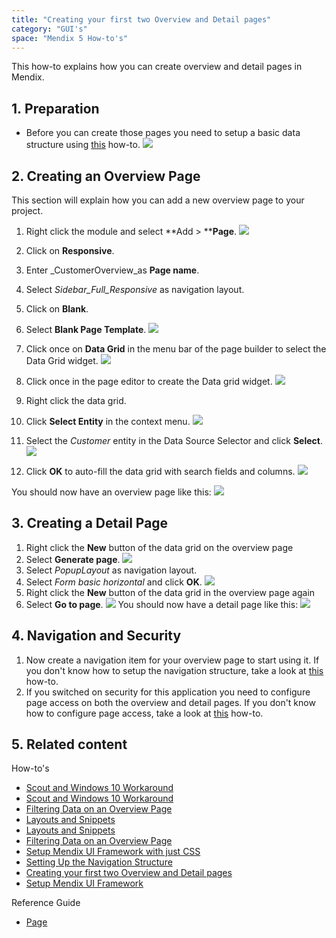 ```yaml
---
title: "Creating your first two Overview and Detail pages"
category: "GUI's"
space: "Mendix 5 How-to's"
---
```


This how-to explains how you can create overview and detail pages in Mendix. 

## 1. Preparation

*   Before you can create those pages you need to setup a basic data structure using [this](/howto50/creating-a-basic-data-layer) how-to.
    ![](attachments/2949123/16842770.png)

## 2\. Creating an Overview Page

This section will explain how you can add a new overview page to your project.

1.  Right click the module and select **Add > ****Page**.
    ![](attachments/2949141/16842773.png)

2.  Click on **Responsive**.
3.  Enter _CustomerOverview_as **Page name**.
4.  Select _Sidebar_Full_Responsive_ as navigation layout.
5.  Click on **Blank**.
6.  Select **Blank Page Template**.
    ![](attachments/2949141/16842774.png)
7.  Click once on **Data Grid** in the menu bar of the page builder to select the Data Grid widget.
    ![](attachments/2949141/16842776.png)
8.  Click once in the page editor to create the Data grid widget.
    ![](attachments/2949141/16842777.png)
9.  Right click the data grid.
10.  Click **Select Entity** in the context menu.
    ![](attachments/2949141/16842779.png)
11.  Select the _Customer_ entity in the Data Source Selector and click **Select**.
    ![](attachments/2949141/3080479.png)
12.  Click **OK** to auto-fill the data grid with search fields and columns.
    ![](attachments/2949141/3080477.png)

You should now have an overview page like this:
![](attachments/2949141/16842781.png)

## 3\. Creating a Detail Page

1.  Right click the **New** button of the data grid on the overview page
2.  Select **Generate page**.
    ![](attachments/2949141/16842782.png)
3.  Select _PopupLayout_ as navigation layout.
4.  Select _Form basic horizontal_ and click **OK**.
    ![](attachments/2949141/16842784.png) 
5.  Right click the **New** button of the data grid in the overview page again
6.  Select **Go to page**.
    ![](attachments/2949141/16842785.png)
    You should now have a detail page like this:
    ![](attachments/2949141/16842786.png)

## 4\. Navigation and Security

1.  Now create a navigation item for your overview page to start using it. If you don't know how to setup the navigation structure, take a look at [this](/howto50/setting-up-the-navigation-structure) how-to.
2.  If you switched on security for this application you need to configure page access on both the overview and detail pages. If you don't know how to configure page access, take a look at [this](/howto50/creating-a-secure-app) how-to.

## 5\. Related content

How-to's

*   [Scout and Windows 10 Workaround](/howto50/scout-and-windows-10-workaround)
*   [Scout and Windows 10 Workaround](/howto6/scout-and-windows-10-workaround)
*   [Filtering Data on an Overview Page](/howto50/filtering-data-on-an-overview-page)
*   [Layouts and Snippets](/howto50/layouts-and-snippets)
*   [Layouts and Snippets](/howto6/layouts-and-snippets)
*   [Filtering Data on an Overview Page](/howto6/filtering-data-on-an-overview-page)
*   [Setup Mendix UI Framework with just CSS](/howto50/setup-mendix-ui-framework-with-just-css)
*   [Setting Up the Navigation Structure](/howto50/setting-up-the-navigation-structure)
*   [Creating your first two Overview and Detail pages](/howto50/creating-your-first-two-overview-and-detail-pages)
*   [Setup Mendix UI Framework](/howto50/setup-mendix-ui-framework)

Reference Guide

*   [Page](/refguide5/page)
